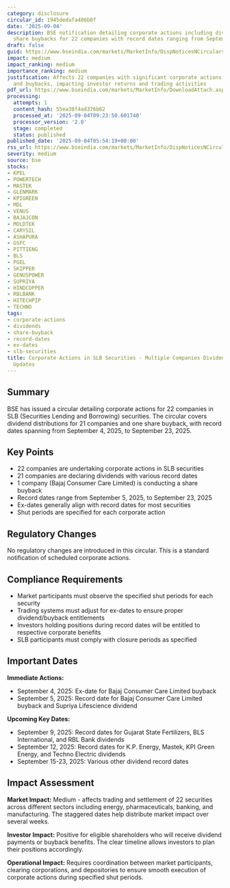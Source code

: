```yaml
---
category: disclosure
circular_id: 1945dedafa486b8f
date: '2025-09-04'
description: BSE notification detailing corporate actions including dividends and
  share buybacks for 22 companies with record dates ranging from September 4-23, 2025.
draft: false
guid: https://www.bseindia.com/markets/MarketInfo/DispNoticesNCirculars.aspx?Noticeid={FB5354B9-5CC9-42D0-8899-4F5C842EB0E4}&noticeno=20250904-9&dt=09/04/2025&icount=9&totcount=15&flag=0
impact: medium
impact_ranking: medium
importance_ranking: medium
justification: Affects 22 companies with significant corporate actions including dividends
  and buybacks, impacting investor returns and trading activities
pdf_url: https://www.bseindia.com/markets/MarketInfo/DownloadAttach.aspx?id=20250904-9&attachedId=930b5f8d-1f0a-4452-a26d-121910bd1b09
processing:
  attempts: 1
  content_hash: 55ea38f4ad376b62
  processed_at: '2025-09-04T09:23:50.601740'
  processor_version: '2.0'
  stage: completed
  status: published
published_date: '2025-09-04T05:54:19+00:00'
rss_url: https://www.bseindia.com/markets/MarketInfo/DispNoticesNCirculars.aspx?Noticeid={FB5354B9-5CC9-42D0-8899-4F5C842EB0E4}&noticeno=20250904-9&dt=09/04/2025&icount=9&totcount=15&flag=0
severity: medium
source: bse
stocks:
- KPEL
- POWERTECH
- MASTEK
- GLENMARK
- KPIGREEN
- MDL
- VENUS
- BAJAJCON
- MOLDTEK
- CARYSIL
- ASHAPURA
- GSFC
- PITTIENG
- BLS
- PGEL
- SKIPPER
- GENUSPOWER
- SUPRIYA
- HINDCOPPER
- RBLBANK
- HITECHPIP
- TECHNO
tags:
- corporate-actions
- dividends
- share-buyback
- record-dates
- ex-dates
- slb-securities
title: Corporate Actions in SLB Securities - Multiple Companies Dividend and Buyback
  Updates
---
```


## Summary

BSE has issued a circular detailing corporate actions for 22 companies in SLB (Securities Lending and Borrowing) securities. The circular covers dividend distributions for 21 companies and one share buyback, with record dates spanning from September 4, 2025, to September 23, 2025.

## Key Points

- 22 companies are undertaking corporate actions in SLB securities
- 21 companies are declaring dividends with various record dates
- 1 company (Bajaj Consumer Care Limited) is conducting a share buyback
- Record dates range from September 5, 2025, to September 23, 2025
- Ex-dates generally align with record dates for most securities
- Shut periods are specified for each corporate action

## Regulatory Changes

No regulatory changes are introduced in this circular. This is a standard notification of scheduled corporate actions.

## Compliance Requirements

- Market participants must observe the specified shut periods for each security
- Trading systems must adjust for ex-dates to ensure proper dividend/buyback entitlements
- Investors holding positions during record dates will be entitled to respective corporate benefits
- SLB participants must comply with closure periods as specified

## Important Dates

**Immediate Actions:**
- September 4, 2025: Ex-date for Bajaj Consumer Care Limited buyback
- September 5, 2025: Record date for Bajaj Consumer Care Limited buyback and Supriya Lifescience dividend

**Upcoming Key Dates:**
- September 9, 2025: Record dates for Gujarat State Fertilizers, BLS International, and RBL Bank dividends
- September 12, 2025: Record dates for K.P. Energy, Mastek, KPI Green Energy, and Techno Electric dividends
- September 15-23, 2025: Various other dividend record dates

## Impact Assessment

**Market Impact:** Medium - affects trading and settlement of 22 securities across different sectors including energy, pharmaceuticals, banking, and manufacturing. The staggered dates help distribute market impact over several weeks.

**Investor Impact:** Positive for eligible shareholders who will receive dividend payments or buyback benefits. The clear timeline allows investors to plan their positions accordingly.

**Operational Impact:** Requires coordination between market participants, clearing corporations, and depositories to ensure smooth execution of corporate actions during specified shut periods.